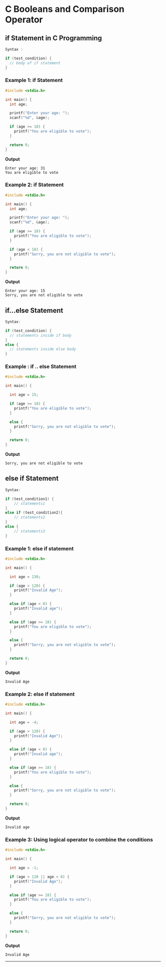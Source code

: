 # C Booleans and Comparison Operator

## if Statement in C Programming

```c
Syntax :

if (test_condition) {
  // body of if statement
}
```

### Example 1: if Statement
```c
#include <stdio.h>

int main() {
  int age;

  printf("Enter your age: ");
  scanf("%d", &age);

  if (age >= 18) {
    printf("You are eligible to vote");
  }

  return 0;
}
```

**Output**
```
Enter your age: 31
You are eligible to vote
```
### Example 2: if Statement
```c
#include <stdio.h>

int main() {
  int age;

  printf("Enter your age: ");
  scanf("%d", &age);

  if (age >= 18) {
    printf("You are eligible to vote");
  }

  if (age < 18) {
    printf("Sorry, you are not eligible to vote");
  }

  return 0;
}
```

**Output**
```
Enter your age: 15
Sorry, you are not eligible to vote
```
## if...else Statement

```c
Syntax: 

if (test_condition) {
  // statements inside if body
}
else {
  // statements inside else body
}
```

### Example : if .. else Statement

```c
#include <stdio.h>

int main() {

  int age = 15;

  if (age >= 18) {
    printf("You are eligible to vote");
  }

  else {
    printf("Sorry, you are not eligible to vote");
  }

  return 0;
}
```

**Output**
```
Sorry, you are not eligible to vote
```

## else if Statement

```c
Syntax: 

if (test_condition1) {
    // statements1
}
else if (test_condition2){
    // statements2
}
else {
    // statements3
}

```
### Example 1: else if statement

```c
#include <stdio.h>

int main() {

  int age = 130;

  if (age > 120) {
    printf("Invalid Age");
  }

  else if (age < 0) {
    printf("Invalid age");
  }

  else if (age >= 18) {
    printf("You are eligible to vote");
  }

  else {
    printf("Sorry, you are not eligible to vote");
  }

  return 0;
}
```

**Output**
```
Invalid Age
```

### Example 2: else if statement

```c
#include <stdio.h>

int main() {

  int age = -4;

  if (age > 120) {
    printf("Invalid Age");
  }

  else if (age < 0) {
    printf("Invalid age");
  }

  else if (age >= 18) {
    printf("You are eligible to vote");
  }

  else {
    printf("Sorry, you are not eligible to vote");
  }

  return 0;
}
```
**Output**

```
Invalid age
```
### Example 3: Using logical operator to combine the conditions

```c
#include <stdio.h>

int main() {

  int age = -1;

  if (age > 120 || age < 0) {
    printf("Invalid Age");
  }

  else if (age >= 18) {
    printf("You are eligible to vote");
  }

  else {
    printf("Sorry, you are not eligible to vote");
  }

  return 0;
}

```
**Output**
```
Invalid Age
```
---
